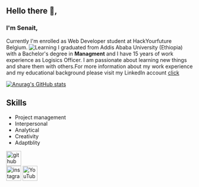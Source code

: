 ## Hello there 👋,
### I'm Senait,
Currently I'm enrolled as Web Developer student at  HackYourfuture Belgium.
![Learning](https://user-images.githubusercontent.com/77326649/112894539-459c2d00-90dc-11eb-9508-866372179b88.jpg)
I graduated from Addis Ababa University (Ethiopia) with a Bachelor's degree in **Managment** and I have 15 years of work experience as Logisics Officer.
I am passionate about learning new things and share them with others.For more information about my 
work experience and my educational background please visit my LinkedIn account [click](https://www.linkedin.com/in/senait-b-86944277)


[![Anurag's GitHub stats](https://github-readme-stats.vercel.app/api?username=Senait-coding)](https://github.com/anuraghazra/github-readme-stats)   

## Skills
 * Project management 
 * Interpersonal
 * Analytical 
 * Creativity
 * Adaptblity 

[<img src='https://cdn.jsdelivr.net/npm/simple-icons@3.0.1/icons/github.svg' alt='github' height='40'>](https://github.com/Senait-coding)   
[<img src='https://cdn.jsdelivr.net/npm/simple-icons@3.0.1/icons/instagram.svg' alt='instagram' height='40'>](https://www.instagram.com/yenejojo) 
[<img src='https://cdn.jsdelivr.net/npm/simple-icons@3.0.1/icons/youtube.svg' alt='YouTube' height='40'>](https://www.youtube.com/c/YejojoTube)  




